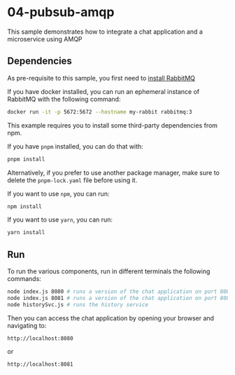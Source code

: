 # 04-pubsub-amqp

This sample demonstrates how to integrate a chat application and a microservice
using AMQP

## Dependencies

As pre-requisite to this sample, you first need to
[install RabbitMQ](http://www.rabbitmq.com/download.html)

If you have docker installed, you can run an ephemeral instance of RabbitMQ with
the following command:

```bash
docker run -it -p 5672:5672 --hostname my-rabbit rabbitmq:3
```

This example requires you to install some third-party dependencies from npm.

If you have `pnpm` installed, you can do that with:

```bash
pnpm install
```

Alternatively, if you prefer to use another package manager, make sure to delete
the `pnpm-lock.yaml` file before using it.

If you want to use `npm`, you can run:

```bash
npm install
```

If you want to use `yarn`, you can run:

```bash
yarn install
```

## Run

To run the various components, run in different terminals the following
commands:

```bash
node index.js 8080 # runs a version of the chat application on port 8080
node index.js 8081 # runs a version of the chat application on port 8081
node historySvc.js # runs the history service
```

Then you can access the chat application by opening your browser and navigating
to:

```
http://localhost:8080
```

or

```
http://localhost:8081
```
